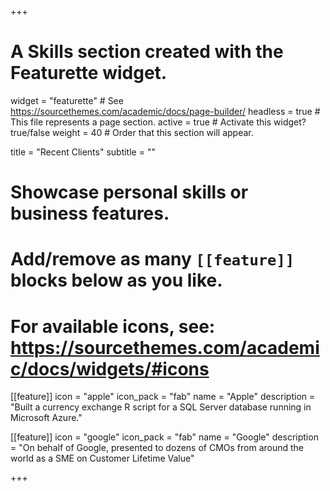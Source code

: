 +++
# A Skills section created with the Featurette widget.
widget = "featurette"  # See https://sourcethemes.com/academic/docs/page-builder/
headless = true  # This file represents a page section.
active = true  # Activate this widget? true/false
weight = 40  # Order that this section will appear.

title = "Recent Clients"
subtitle = ""

# Showcase personal skills or business features.
# 
# Add/remove as many `[[feature]]` blocks below as you like.
# 
# For available icons, see: https://sourcethemes.com/academic/docs/widgets/#icons

[[feature]]
  icon = "apple"
  icon_pack = "fab"
  name = "Apple"
  description = "Built a currency exchange R script for a SQL Server database running in Microsoft Azure."

[[feature]]
  icon = "google"
  icon_pack = "fab"
  name = "Google"
  description = "On behalf of Google, presented to dozens of CMOs from around the world as a SME on Customer Lifetime Value"   

+++
